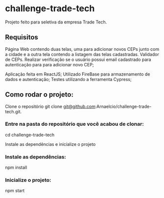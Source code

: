 # challenge-trade-tech

Projeto feito para seletiva da empresa Trade Tech.

## Requisitos
Página Web contendo duas telas, uma para adicionar novos
CEPs junto com a cidade e a outra tela contendo a listagem das
telas cadastradas.
Validador de CEPs.
Realizar verificação se o usuário possui email cadastrado para autenticação para para adicionar novo CEP;

Aplicação feita em ReactJS;
Utilizado FireBase para armazenamento de dados e autenticação;
Testes utilizando a ferramenta Cypress;


## Como rodar o projeto:
Clone o repositório
git clone git@github.com:Arnaelcio/challenge-trade-tech.git.

### Entre na pasta do repositório que você acabou de clonar:
cd challenge-trade-tech

Instale as dependências e inicialize o projeto

### Instale as dependências:
npm install

### Inicialize o projeto:
npm start

